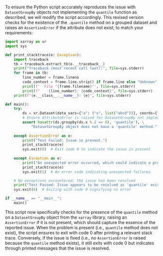 To ensure the Python script accurately reproduces the issue with `DatasetGroupBy` objects not implementing the `quantile` function as described, we will modify the script accordingly. This revised version checks for the existence of the `.quantile` method on a grouped dataset and raises an `AssertionError` if the attribute does not exist, to match your requirements:

```python
import xarray as xr
import sys

def print_stacktrace(e: Exception):
    import traceback
    tb = traceback.extract_tb(e.__traceback__)
    print("Traceback (most recent call last):", file=sys.stderr)
    for frame in tb:
        line_number = frame.lineno
        code_context = frame.line.strip() if frame.line else "Unknown"
        print(f'  File "{frame.filename}"', file=sys.stderr)
        print(f"    {line_number}: {code_context}", file=sys.stderr)
    print(f"{e.__class__.__name__}: {e}", file=sys.stderr)

def main():
    try:
        ds = xr.Dataset(data_vars={"a": ("x", list("abcd"))}, coords={"x": range(4)})
        # Ensure AttributeError is raised for DatasetGroupBy not implementing quantile
        assert hasattr(ds.groupby(ds.x % 2 == 0), 'quantile'), \
            "DatasetGroupBy object does not have a 'quantile' method."
        
    except AssertionError as e:
        print("Test Failed: Issue is present.")
        print_stacktrace(e)
        sys.exit(0)  # Exit code 0 to indicate the issue is present
    
    except Exception as e:
        print("An unexpected error occurred, which could indicate a problem outside of the originally reported issue.")
        print_stacktrace(e)
        sys.exit(1)  # An error code indicating unexpected failures

    # No exceptions encountered: the issue has been resolved
    print("Test Passed: Issue appears to be resolved as 'quantile' exists for DatasetGroupBy objects.")
    sys.exit(0)  # Exiting with code 0 signifying no error

if __name__ == "__main__":
    main()
```

This script now specifically checks for the presence of the `quantile` method on a `DatasetGroupBy` object from the `xarray` library, raising an `AssertionError` if it is not present, which should capture the essence of the reported issue. When the problem is present (i.e., `quantile` method does not exist), the script ensures to exit with code 0 after printing a relevant stack trace. Conversely, if the issue is fixed (i.e., no `AssertionError` is raised because the `quantile` method exists), it still exits with code 0 but indicates through printed messages that the issue is resolved.